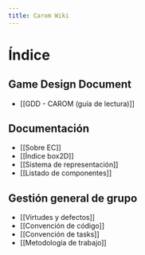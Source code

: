 ```yaml
---
title: Carom Wiki
---
```

# Índice

## Game Design Document 
* [[GDD - CAROM (guía de lectura)]]

## Documentación

- [[Sobre EC]]
- [[Índice box2D]]
- [[Sistema de representación]]
- [[Listado de componentes]]

## Gestión general de grupo

- [[Virtudes y defectos]]
- [[Convención de código]]
- [[Convención de tasks]]
- [[Metodología de trabajo]]